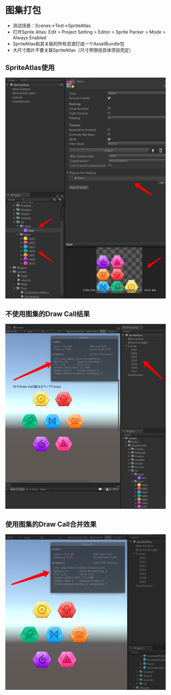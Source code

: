 # 图集打包
* 测试场景：Scenes->Test->SpriteAtlas
* 打开Sprite Atlas: Edit > Project Setting > Editor > Sprite Packer > Mode > Always Enabled
* SpriteAtlas和其关联的所有资源打成一个AssetBundle包
* 大尺寸图片不要关联SpriteAtlas（尺寸界限视具体项目而定）

## SpriteAtlas使用
![](Images/001.png)

## 不使用图集的Draw Call结果
![](Images/002.png)

## 使用图集的Draw Call合并效果
![](Images/003.png)
